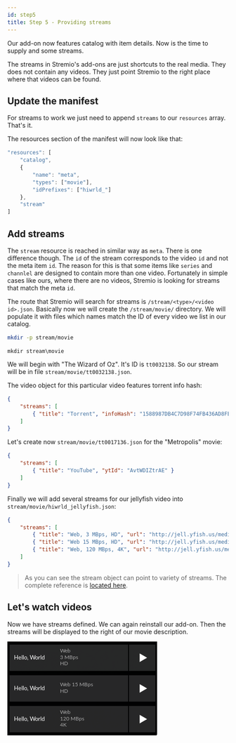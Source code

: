 ```yaml
---
id: step5
title: Step 5 - Providing streams
---
```


Our add-on now features catalog with item details. Now is the time to supply and some streams.

The streams in Stremio's add-ons are just shortcuts to the real media. They does not contain any videos. They just point Stremio to the right place where that videos can be found.

Update the manifest
---

For streams to work we just need to append `streams` to our `resources` array. That's it.

The resources section of the manifest will now look like that:

```JavaScript
"resources": [
    "catalog",
    {
        "name": "meta",
        "types": ["movie"],
        "idPrefixes": ["hiwrld_"]
    },
    "stream"
]
```

Add streams
---

The `stream` resource is reached in similar way as `meta`. There is one difference though. The `id` of the stream corresponds to the video `id` and not the meta item `id`. The reason for this is that some items like `series` and `channlel` are designed to contain more than one video. Fortunately in simple cases like ours, where there are no videos, Stremio is looking for streams that match the meta `id`.

The route that Stremio will search for streams is `/stream/<type>/<video id>.json`. Basically now we will create the `/stream/movie/` directory. We will populate it with files which names match the ID of every video we list in our catalog.

<!--DOCUSAURUS_CODE_TABS-->
<!--bash-->
```bash
mkdir -p stream/movie
```
<!--cmd-->
```batch
mkdir stream\movie
```
<!--END_DOCUSAURUS_CODE_TABS-->

We will begin with "The Wizard of Oz". It's ID is `tt0032138`. So our stream will be in file `stream/movie/tt0032138.json`.

The video object for this particular video features torrent info hash:

```json
{
    "streams": [
        { "title": "Torrent", "infoHash": "1588987DB4C7D98F74FB436AD8FEDE1CBE9F1F63" }
    ]
}
```

Let's create now `stream/movie/tt0017136.json` for the "Metropolis" movie:

```json
{
    "streams": [
        { "title": "YouTube", "ytId": "AvtWDIZtrAE" }
    ]
}
```

Finally we will add several streams for our jellyfish video into `stream/movie/hiwrld_jellyfish.json`:

```json
{
    "streams": [
        { "title": "Web, 3 MBps, HD", "url": "http://jell.yfish.us/media/jellyfish-3-mbps-hd-h264.mkv" },
        { "title": "Web 15 MBps, HD", "url": "http://jell.yfish.us/media/jellyfish-15-mbps-hd-h264.mkv" },
        { "title": "Web, 120 MBps, 4K", "url": "http://jell.yfish.us/media/jellyfish-120-mbps-4k-uhd-h264.mkv" }
    ]
}
```

> As you can see the stream object can point to variety of streams. The complete reference is [located here](https://github.com/Stremio/stremio-addon-sdk/blob/master/docs/api/responses/stream.md).

Let's watch videos
---

Now we have streams defined. We can again reinstall our add-on. Then the streams will be displayed to the right of our movie description.

![Our streams](/img/streams.png)
